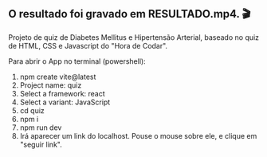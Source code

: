 ## O resultado foi gravado em RESULTADO.mp4. 🎬

Projeto de quiz de Diabetes Mellitus e Hipertensão Arterial, baseado no quiz de HTML, CSS e Javascript do "Hora de Codar".

Para abrir o App no terminal (powershell):
1. npm create vite@latest
2. Project name: quiz
3. Select a framework: react
4. Select a variant: JavaScript
5. cd quiz
6. npm i
7. npm run dev
8. Irá aparecer um link do localhost. Pouse o mouse sobre ele, e clique em "seguir link".
